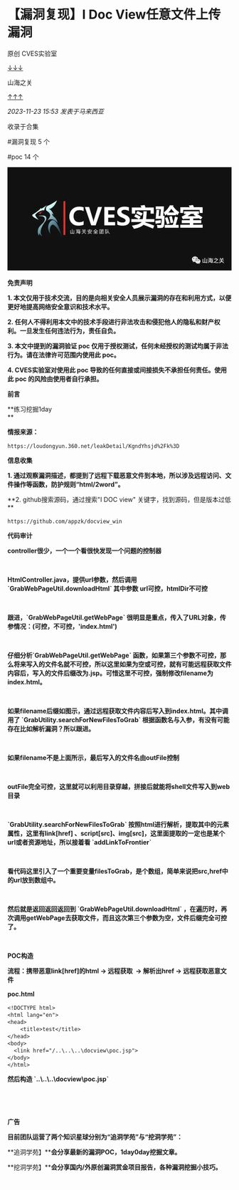 
# 【漏洞复现】I Doc View任意文件上传漏洞

原创 CVES实验室

[↓↓↓](javascript:)  
  
山海之关  
  
[↑↑↑](javascript:)

*2023-11-23 15:53* *发表于马来西亚*

收录于合集

#漏洞复现 5 个

#poc 14 个

![图片](assets/1700820015-9bf2e3c7539661a8fb23381a373e2adf.jpg)

**免责声明**

**1\. 本文仅用于技术交流，目的是向相关安全人员展示漏洞的存在和利用方式，以便更好地提高网络安全意识和技术水平。**

**2\. 任何人不得利用本文中的技术手段进行非法攻击和侵犯他人的隐私和财产权利。一旦发生任何违法行为，责任自负。**

**3\. 本文中提到的漏洞验证 poc 仅用于授权测试，任何未经授权的测试均属于非法行为。请在法律许可范围内使用此 poc。**

**4\. CVES实验室对使用此 poc 导致的任何直接或间接损失不承担任何责任。使用此 poc 的风险由使用者自行承担。**

**前言**

**练习挖掘1day  
**

**情报来源：**  

```plain
https://loudongyun.360.net/leakDetail/KgndYhsjd%2Fk%3D
```

**信息收集**

**1\. 通过观察漏洞描述，都提到了远程下载恶意文件到本地，所以涉及远程访问、文件操作等函数，防护规则“html/2word”。**

**2\. github搜索源码，通过搜索"I DOC view" 关键字，找到源码，但是版本过低  
**

```plain
https://github.com/appzk/docview_win
```

**代码审计**

**controller很少，一个一个看很快发现一个问题的控制器**

![图片](assets/1700820015-37d80127b73f829661c0d17b431e0b18.svg)

**HtmlController.java，提供url参数，然后调用 \`GrabWebPageUtil.downloadHtml\` 其中参数 url可控，htmlDir不可控**

![图片](assets/1700820015-37d80127b73f829661c0d17b431e0b18.svg)

**跟进，\`GrabWebPageUtil.getWebPage\` 很明显是重点，传入了URL对象，传参情况：(可控，不可控，'index.html')**

![图片](assets/1700820015-37d80127b73f829661c0d17b431e0b18.svg)

**仔细分析\`GrabWebPageUtil.getWebPage\` 函数，如果第三个参数不可控，那么将来写入的文件名就不可控，所以这里如果为空或可控，就有可能远程获取文件内容后，写入的文件后缀改为.jsp。可惜这里不可控，强制修改filename为index.html。**

![图片](assets/1700820015-37d80127b73f829661c0d17b431e0b18.svg)

**如果filename后缀如图示，通过远程获取文件内容后写入到index.html。其中调用了 \`GrabUtility.searchForNewFilesToGrab\` 根据函数名与入参，有没有可能存在比如解析漏洞？所以跟进。**

![图片](assets/1700820015-37d80127b73f829661c0d17b431e0b18.svg)

**如果filename不是上面所示，最后写入的文件名由outFile控制**

![图片](assets/1700820015-37d80127b73f829661c0d17b431e0b18.svg)

**outFile完全可控，这里就可以利用目录穿越，拼接后就能将shell文件写入到web目录**

![图片](assets/1700820015-37d80127b73f829661c0d17b431e0b18.svg)

**\`GrabUtility.searchForNewFilesToGrab\` 按照html进行解析，提取其中的元素属性，这里有link\[href\] 、script\[src\]、img\[src\]，这里面提取的一定也是某个url或者资源地址，所以接着看 \`addLinkToFrontier\`**

![图片](assets/1700820015-37d80127b73f829661c0d17b431e0b18.svg)

**看代码这里引入了一个重要变量filesToGrab，是个数组，简单来说把src,href中的url放到数组中。**

![图片](assets/1700820015-37d80127b73f829661c0d17b431e0b18.svg)

**然后就是返回返回返回到 \`GrabWebPageUtil.downloadHtml\` ，在遍历时，再次调用getWebPage去获取文件，而且这次第三个参数为空，文件后缀完全可控了。**

![图片](assets/1700820015-37d80127b73f829661c0d17b431e0b18.svg)

**POC构造**

**流程：携带恶意link\[href\]的html -> 远程获取  -> 解析出href -> 远程获取恶意文件**

**poc.html**

```plain
<!DOCTYPE html>
<html lang="en">
<head>
    <title>test</title>
</head>
<body>
  <link href="/..\..\..\docview\poc.jsp">
</body>
</html>
```

**然后构造 \`..\\..\\..\\docview\\poc.jsp\`**

![图片](assets/1700820015-37d80127b73f829661c0d17b431e0b18.svg)

![图片](assets/1700820015-37d80127b73f829661c0d17b431e0b18.svg)

**广告**

**目前团队运营了两个知识星球分别为“追洞学苑”与“挖洞学苑”：**  

**追洞学苑】****会分享最新的漏洞POC，1day0day挖掘文章。**

**挖洞学苑】****会分享国内/外原创漏洞赏金项目报告，各种漏洞挖掘小技巧。**

![图片](assets/1700820015-37d80127b73f829661c0d17b431e0b18.svg)
